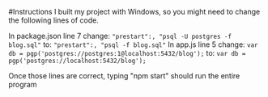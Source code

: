 #Instructions
I built my project with Windows, so you might need to change the following lines of code.

In package.json line 7
change:
`"prestart":, "psql -U postgres -f blog.sql"`
to:
`"prestart":, "psql -f blog.sql"`
In app.js line 5
change:
`var db = pgp('postgres://postgres:1@localhost:5432/blog');`
to:
`var db = pgp('postgres://localhost:5432/blog');`

Once those lines are correct, typing "npm start" should run the entire program
